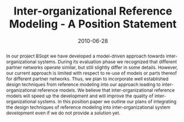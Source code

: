---
abstract: In our project BSopt we have developed a model-driven approach towards inter-organizational
  systems. During its evaluation phase we recognized that different partner networks
  operate similar, but still slightly differ in some details. However, our current
  approach is limited with respect to re-use of models or parts thereof for different
  partner networks. Thus, we plan to incorporate well established design techniques
  from reference modeling into our approach leading to inter-organizational reference
  models. We believe that inter-organizational reference models will speed up the
  development and will improve the quality of inter-organizational systems. In this
  position paper we outline our plans of integrating the design techniques of reference
  modeling into inter-organizational system development even if we do not provide
  a solution yet.
authors:
- Birgit Hofreiter
- Christian Huemer
- Gertrude Kappel
- Dieter Mayrhofer
- Jan vom Brocke
date: '2010-06-28'
featured: false
links:
- name: Publik
  url: https://publik.tuwien.ac.at/showentry.php?ID=188054&lang=2
publication: 'Vortrag: International Workshop on Business System Management and Engineering
  @ TOOLS 2010, Malaga, Spain; 28.06.2010 - 02.07.2010; in: "Proceedings of the International
  Workshop on Business System Management and Engineering @ TOOLS 2010", (2010), S.
  1 - 16'
publication_types:
- '1'
publishDate: '2010-06-28'
title: Inter-organizational Reference Modeling - A Position Statement
url_pdf: http://publik.tuwien.ac.at/files/PubDat_188054.pdf
---